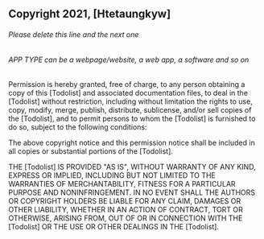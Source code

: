 ## Copyright 2021, [Htetaungkyw]

###### Please delete this line and the next one
###### APP TYPE can be a webpage/website, a web app, a software and so on

Permission is hereby granted, free of charge, to any person obtaining a copy of this [Todolist] and associated documentation files, to deal in the [Todolist] without restriction, including without limitation the rights to use, copy, modify, merge, publish, distribute, sublicense, and/or sell copies of the [Todolist], and to permit persons to whom the [Todolist] is furnished to do so, subject to the following conditions:

The above copyright notice and this permission notice shall be included in all copies or substantial portions of the [Todolist].

THE [Todolist] IS PROVIDED "AS IS", WITHOUT WARRANTY OF ANY KIND, EXPRESS OR IMPLIED, INCLUDING BUT NOT LIMITED TO THE WARRANTIES OF MERCHANTABILITY, FITNESS FOR A PARTICULAR PURPOSE AND NONINFRINGEMENT. IN NO EVENT SHALL THE AUTHORS OR COPYRIGHT HOLDERS BE LIABLE FOR ANY CLAIM, DAMAGES OR OTHER LIABILITY, WHETHER IN AN ACTION OF CONTRACT, TORT OR OTHERWISE, ARISING FROM, OUT OF OR IN CONNECTION WITH THE [Todolist] OR THE USE OR OTHER DEALINGS IN THE [Todolist].